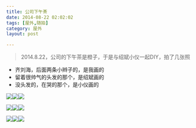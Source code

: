 ```yaml
---
title: 公司下午茶  
date: 2014-08-22 02:02:02  
tags: [屋外,随拍]  
category: 屋外  
layout: post  

---
```


> 2014.8.22，公司的下午茶是橙子，于是与绍斌小仪一起DIY，拍了几张照

*   齐刘海，后面两条小辫子的，是我画的
*   留着很帅气的头发的那个，是绍斌画的
*   没头发的，在哭的那个，是小仪画的

[![](http://file.arvit.xyz/orange_0.JPG?imageView2/1/w/200/h/200)](http://file.arvit.xyz/orange_0.JPG)[![](http://file.arvit.xyz/orange_1.JPG?imageView2/1/w/200/h/200)](http://file.arvit.xyz/orange_1.JPG)[![](http://file.arvit.xyz/orange_2.JPG?imageView2/1/w/200/h/200)](http://file.arvit.xyz/orange_2.JPG)  
<!--more-->  
[![](http://file.arvit.xyz/orange_3.JPG?imageView2/1/w/200/h/200)](http://file.arvit.xyz/orange_3.JPG)[![](http://file.arvit.xyz/orange_4.JPG?imageView2/1/w/200/h/200)](http://file.arvit.xyz/orange_4.JPG)[![](http://file.arvit.xyz/orange_5.JPG?imageView2/1/w/200/h/200)](http://file.arvit.xyz/orange_5.JPG)

[![](http://file.arvit.xyz/orange_6.JPG?imageView2/1/w/200/h/200)](http://file.arvit.xyz/orange_6.JPG)[![](http://file.arvit.xyz/orange_7.JPG?imageView2/1/w/200/h/200)](http://file.arvit.xyz/orange_7.JPG)[![](http://file.arvit.xyz/orange_8.JPG?imageView2/1/w/200/h/200)](http://file.arvit.xyz/orange_8.JPG)